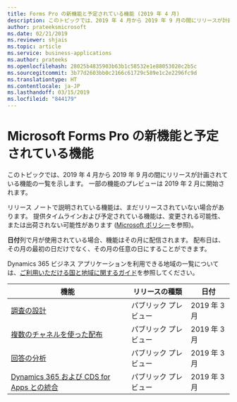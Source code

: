 ```yaml
---
title: Forms Pro の新機能と予定されている機能 (2019 年 4 月)
description: このトピックでは、2019 年 4 月から 2019 年 9 月の間にリリースが計画されている機能の一覧を示します。
author: prateeksmicrosoft
ms.date: 02/21/2019
ms.reviewer: shjais
ms.topic: article
ms.service: business-applications
ms.author: prateeks
ms.openlocfilehash: 28025b4835903b63b1c58532e1e88053028c2b5c
ms.sourcegitcommit: 3b77d2603bb0c2166c61729c589e1c2e2296fc9d
ms.translationtype: HT
ms.contentlocale: ja-JP
ms.lasthandoff: 03/15/2019
ms.locfileid: "844179"
---
```

#  <a name="whats-new-and-planned-for-microsoft-forms-pro"></a>Microsoft Forms Pro の新機能と予定されている機能 



このトピックでは、2019 年 4 月から 2019 年 9 月の間にリリースが計画されている機能の一覧を示します。 一部の機能のプレビューは 2019 年 2 月に開始されます。

リリース ノートで説明されている機能は、まだリリースされていない場合があります。 提供タイムラインおよび予定されている機能は、変更される可能性、または出荷されない可能性があります ([Microsoft ポリシー](https://go.microsoft.com/fwlink/p/?linkid=2007332)を参照)。

**日付**列で月が使用されている場合、機能はその月に配信されます。 配布日は、その月の最初の日だけでなく、その月の任意の日にすることができます。

Dynamics 365 ビジネス アプリケーションを利用できる地域の一覧については、[ご利用いただける国と地域に関するガイド](https://aka.ms/dynamics_365_international_availability_deck)を参照してください。



| 機能                      | リリースの種類         | 日付 |
|------------------------------|----------------------|----------------------|
| [調査の設計](intelligent-designer.md)| パブリック プレビュー | 2019 年 3 月|
| [複数のチャネルを使った配布](distribute-using-multiple-channels.md)| パブリック プレビュー | 2019 年 3 月|
| [回答の分析](intelligent-survey-response-analysis.md)|パブリック プレビュー| 2019 年 3 月|
| [Dynamics 365 および CDS for Apps との統合](deep-integration-dynamics-platform.md)|パブリック プレビュー | 2019 年 3 月|

